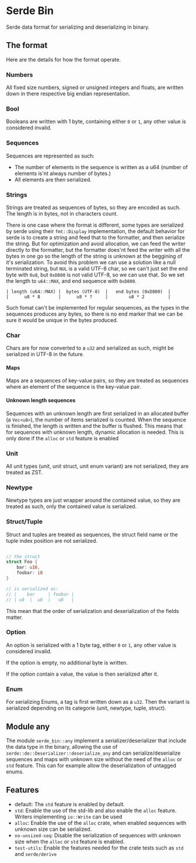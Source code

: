 # Serde Bin

Serde data format for serializing and deserializing in binary.

## The format

Here are the details for how the format operate.

### Numbers

All fixed size numbers, signed or unsigned integers and floats, are written down in there respective big endian representation.

### Bool

Booleans are written with 1 byte, containing either `0` or `1`, any other value is considered invalid.

### Sequences

Sequences are represented as such:

 - The number of elements in the sequence is written as a u64 (number of elements is'nt always number of bytes.)
 - All elements are then serialized.


### Strings

Strings are treated as sequences of bytes, so they are encoded as such. The length is in bytes, not in characters count.

There is one case where the format is different, some types are serialized by serde using their `fmt::Display` implementation,
the default behavior for serde is to create a string and feed that to the formatter, and then serialize the string.
But for optimization and avoid allocation, we can feed the writer directly to the formatter, 
but the formatter does'nt feed the writer with all the bytes in one go so the length of the string is unknown at the beggining of it's serialization.
To avoid this problem we can use a solution like a null terminated string, but `NUL` is a valid UTF-8 char, so we can't just set the end byte with `0u8`, but `0xD800` is not valid UTF-8, so we can use that. 
So we set the length to `u64::MAX`, and end sequence with `0xD800`.

```
| length (u64::MAX) |  bytes (UTF-8)  |   end bytes (0xD800)  |
|      u8 * 8       |      u8 * ?     |        u8 * 2         |
```

Such fomat can't be implemented for regular sequences, as the types in the sequences produces any bytes, so there is no end marker that we can be sure it would be unique in the bytes produced.

### Char

Chars are for now converted to a `u32` and serialized as such, might be serialized in UTF-8 in the future.

#### Maps

Maps are a sequences of key-value pairs, so they are treated as sequences where an element of the sequence is the key-value pair.


#### Unknown length sequences

Sequences with an unknown length are first serialized in an allocated buffer (a `Vec<u8>`), 
the number of items serialized is counted. When the sequence is finished, the length is written and the buffer is flushed. 
This means that for sequences with unknown length, dynamic allocation is needed. 
This is only done if the `alloc` or `std` feature is enabled

### Unit

All unit types (unit, unit struct, unit enum variant) are not serialized, they are treated as ZST.

### Newtype

Newtype types are just wrapper around the contained value, so they are treated as such, only the contained value is serialized.

### Struct/Tuple

Struct and tuples are treated as sequences, the struct field name or the tuple index position are not serialized.

```rust

// the struct
struct Foo {
    bar: u16,
    foobar: i8
}

// is serialized as:
// |    bar     | foobar |
// | u8  |  u8  |   u8   |

```
This mean that the order of serialization and deserialization of the fields matter.

### Option

An option is serialized with a 1 byte tag, either `0` or `1`, any other value is considered invalid.

If the option is empty, no additional byte is written.

If the option contain a value, the value is then serialized after it.

### Enum

For serializing Enums, a tag is first written down as a `u32`. Then the variant is serialized depending on its categorie (unit, newtype, tuple, struct).


## Module any

The module `serde_bin::any` implement a serializer/deserializer that include the data type in the binary, allowing the use of `serde::de::Deserializer::deserialize_any` and can serialize/deserialize sequences and maps with unknown size without the need of the `alloc` or `std` feature. This can for example allow the deserialization of untagged enums.

## Features
- default: The `std` feature is enabled by default.
- `std`: Enable the use of the std-lib and also enable the `alloc` feature. Writers implementing `io::Write` can be used
- `alloc`: Enable the use of the `alloc` crate, when enabled sequences with unknown size can be serialized.
- `no-unsized-seq`: Disable the serialization of sequences with unknown size when the `alloc` or `std` feature is enabled.
- `test-utils`: Enable the features needed for the crate tests such as `std` and `serde/derive`
